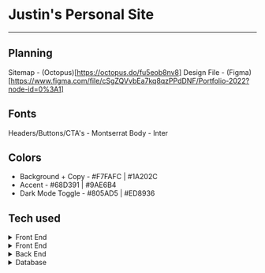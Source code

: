 # Justin's Personal Site

---

## Planning

Sitemap - (Octopus)[https://octopus.do/fu5eob8nv8]
Design File - (Figma)[https://www.figma.com/file/cSgZQVvbEa7kq8qzPPdDNF/Portfolio-2022?node-id=0%3A1]

## Fonts

Headers/Buttons/CTA's - Montserrat
Body - Inter

## Colors

- Background + Copy - #F7FAFC | #1A202C
- Accent - #68D391 | #9AE6B4
- Dark Mode Toggle - #805AD5 | #ED8936

## Tech used

<details>
  <summary>Front End</summary>
  <ul>
    <li>React</li>
    <li>Next JS</li>
    <li>Chakra-UI</li>
    <li>Framer-Motion</li>
    <li>Netlify</li>
  </ul>
</details>
<details>
  <summary>Front End</summary>
  <ul>
    <li><a href="https://nextjs.org/">Next.js</a></li>
    <li><a href="https://reactjs.org/">React.js</a></li>
    <li><a href="https://chakra-ui.com/guides/getting-started/nextjs-guide">Chakra-UI</a></li>
    <li><a href="https://www.framer.com/motion/">Framer Motion</a></li>
    <li><a href="https://www.netlify.com/">Netlify</a></li>
  </ul>
</details>
<details>
  <summary>Back End</summary>
  <ul>
    <li><a href="https://strapi.io/">Strapi</a></li>
    <li><a href="https://www.heroku.com/">Heroku</a></li>
  </ul>
</details>
<details>
  <summary>Database</summary>
  <ul>
    <li><a href="https://www.postgresql.org/">ProstgresSQL</a></li>
  </ul>
</details>
